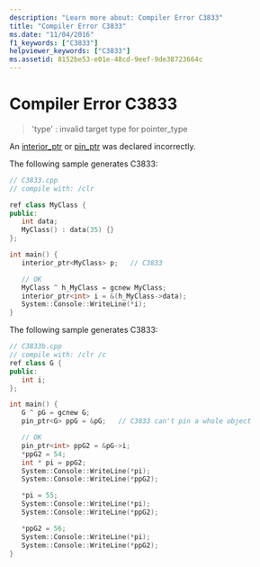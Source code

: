 ```yaml
---
description: "Learn more about: Compiler Error C3833"
title: "Compiler Error C3833"
ms.date: "11/04/2016"
f1_keywords: ["C3833"]
helpviewer_keywords: ["C3833"]
ms.assetid: 8152be53-e01e-48cd-9eef-9de38723664c
---
```

# Compiler Error C3833

> 'type' : invalid target type for pointer_type

An [interior_ptr](../../extensions/interior-ptr-cpp-cli.md) or [pin_ptr](../../extensions/pin-ptr-cpp-cli.md) was declared incorrectly.

The following sample generates C3833:

```cpp
// C3833.cpp
// compile with: /clr

ref class MyClass {
public:
   int data;
   MyClass() : data(35) {}
};

int main() {
   interior_ptr<MyClass> p;   // C3833

   // OK
   MyClass ^ h_MyClass = gcnew MyClass;
   interior_ptr<int> i = &(h_MyClass->data);
   System::Console::WriteLine(*i);
}
```

The following sample generates C3833:

```cpp
// C3833b.cpp
// compile with: /clr /c
ref class G {
public:
   int i;
};

int main() {
   G ^ pG = gcnew G;
   pin_ptr<G> ppG = &pG;   // C3833 can't pin a whole object

   // OK
   pin_ptr<int> ppG2 = &pG->i;
   *ppG2 = 54;
   int * pi = ppG2;
   System::Console::WriteLine(*pi);
   System::Console::WriteLine(*ppG2);

   *pi = 55;
   System::Console::WriteLine(*pi);
   System::Console::WriteLine(*ppG2);

   *ppG2 = 56;
   System::Console::WriteLine(*pi);
   System::Console::WriteLine(*ppG2);
}
```

